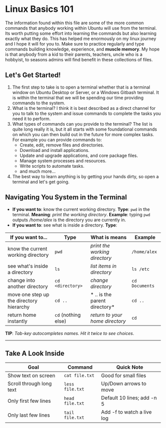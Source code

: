 # Linux Basics 101

The information found within this file are some of the more common commands that anybody working within Ubuntu will use from the terminal. Its worth putting some effort into learning the commands but also learning exactly what they do.  This has helped me enormously on my linux journey and I hope it will for you to.  Make sure to practice regularly and type commands building knowledge, experience, and **muscle memory**.  My hope is that anybody from a kid to their parents, teachers, uncle who is a hobbyist, to seasons admins will find benefit in these collections of files.

## Let's Get Started!

1. The first step to take is to open a terminal whether that is a terminal window on Ubuntu Desktop or Server, or a Windows Gitbash terminal.  It is within the terminal that we will be spending our time providing commands to the system.
2. What is the terminal? I think it is best described as a direct channel for you to talk to the system and issue commands to complete the tasks you need it to perform.  
3. What types of commands can you provide to the terminal? The list is quite long really it is, but it all starts with some foundational commands on which you can then build out in the future for more complex tasks.  For example you can provide commands to:
    - Create, edit, remove files and directories.
    - Download and install applications.
    - Update and upgrade applications, and core package files.
    - Manage system processes and resources.
    - Write scripts to automate tasks.
    - and much more...
4. The best way to learn anything is by getting your hands dirty, so open a terminal and let's get going.

## Navigating You System in the Terminal

- **If you want to**: know the current working directory. **Type**: `pwd` in the terminal. **Meaning**: *print the working directory*. **Example**: typing `pwd` outputs */home/alex* is the directory you are currently in.
- **If you want to**: see what is inside a directory. **Type**:

| **If you want to...**                      | **Type**            | **What is means**               | **Example**      |
| -------------------------------------------| ------------------- | --------------------------------| ---------------- |
| know the current working directory         | `pwd`               | *print the working directory*   | `/home/alex`     |
| see what's inside a directory              | `ls`                | *list items in directory*       | `ls /etc`        |
| change into another directory              | `cd <directory>`    | *change directory*              | `cd Documents`   |
| move one step up the directory hierarchy   | `cd ..`             | * .. is the parent directory*   | `cd ..`          |
| return home instantly                      | `cd` (nothing else) | *return to your home directory* | `cd`             |

**TIP**: *Tab-key autocompletes names. Hit it twice to see choices*.

-------------------------------------------------------------------------------------------------------------------------------------------

## Take A Look Inside

| **Goal**                   | **Command**      | **Quick Note**               |
| -------------------------- | ---------------- | ---------------------------- |
| Show text on screen        | `cat file.txt`   | Good for small files         |
| Scroll through long text   | `less file.txt`  | Up/Down arrows to move       |
| Only first few lines       | `head file.txt`  | Default 10 lines; add -n 5   |
| Only last few lines        | `tail file.txt`  | Add -f to watch a live log   |

